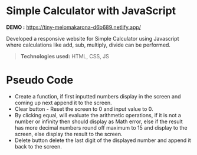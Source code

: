 # Simple Calculator with JavaScript

**DEMO :** https://tiny-melomakarona-d6b689.netlify.app/

Developed a responsive website for Simple Calculator using Javascript where calculations like add, sub, multiply, divide can be performed.

> **Technologies used:** HTML, CSS, JS

# Pseudo Code

 - Create a function, if first inputted numbers display in the screen and coming up next append it to the screen.
 - Clear button - Reset the screen to 0 and input value to 0.
 - By clicking equal, will evaluate the arithmetic operations, if it is not a number or infinity then should display as Math error, else if the result has more decimal numbers round off maximum to 15 and display to the screen, else display the result to the screen.
 - Delete button delete the last digit of the displayed number and append it back to the screen.